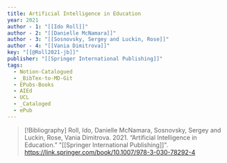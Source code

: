 ```yaml
---
title: Artificial Intelligence in Education
year: 2021
author - 1: "[[Ido Roll]]"
author - 2: "[[Danielle McNamara]]"
author - 3: "[[Sosnovsky, Sergey and Luckin, Rose]]"
author - 4: "[[Vania Dimitrova]]"
key: "[[@Roll2021-jb]]"
publisher: "[[Springer International Publishing]]"
tags:
  - Notion-Catalogued
  - _BibTex-to-MD-Git
  - EPubs-Books
  - AIEd
  - UCL
  - _Cataloged
  - ePub
---
```


> [!Bibliography]
> Roll, Ido, Danielle McNamara, Sosnovsky, Sergey and Luckin, Rose, Vania Dimitrova. 2021. “Artificial Intelligence in Education.” "[[Springer International Publishing]]". https://link.springer.com/book/10.1007/978-3-030-78292-4